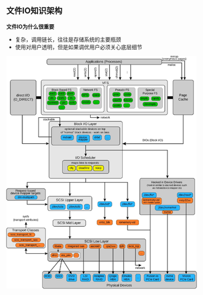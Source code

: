 ## 文件IO知识架构

**文件IO为什么很重要**
- 复杂，调用链长，往往是存储系统的主要瓶颈
- 使用对用户透明，但是如果调优用户必须关心底层细节

![linux_io_stack_diagram](images/linux_io_stack_diagram.jpg)
